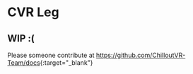 # CVR Leg <div class="whitelisted" data-list="AP"></div>

## WIP :(

Please someone contribute at <https://github.com/ChilloutVR-Team/docs>{:target="_blank"}
